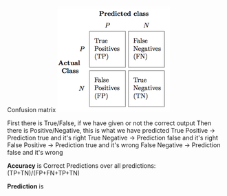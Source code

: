 Confusion matrix
![](Images/ConfusionMatrix.png)

First there is True/False, if we have given or not the correct output
Then there is Positive/Negative, this is what we have predicted
True Positive -> Prediction true and it's right
True Negative -> Prediction false and it's right
False Positive -> Prediction true and it's wrong
False Negative -> Prediction false and it's wrong


**Accuracy** is Correct Predictions over all predictions:
(TP+TN)/(FP+FN+TP+TN)

**Prediction** is 